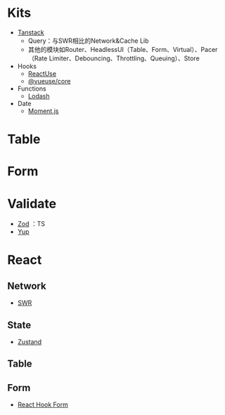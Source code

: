 # Kits
- [Tanstack](https://tanstack.com/)
	- Query：与SWR相比的Network&Cache Lib
	- 其他的模块如Router、HeadlessUI（Table、Form、Virtual）、Pacer（Rate Limiter、Debouncing、Throttling、Queuing）、Store
- Hooks
	- [ReactUse](https://www.reactuse.com/)
	- [@vueuse/core](https://vueuse.org/)
- Functions
	- [Lodash](https://www.lodashjs.com/)
- Date
	- [Moment.js](https://momentjs.cn/)

# Table
# Form

# Validate
- [Zod](https://zod.dev/)  ：TS
- [Yup](https://github.com/jquense/yup)


# React
## Network
- [SWR](https://swr.vercel.app/)
## State
- [Zustand](https://zustand.docs.pmnd.rs/getting-started/introduction)
## Table
## Form
- [React Hook Form](https://react-hook-form.com/)
